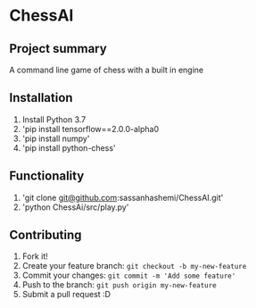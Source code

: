# ChessAI

## Project summary

A command line game of chess with a built in engine


## Installation

1. Install Python 3.7
2. 'pip install tensorflow==2.0.0-alpha0
3. 'pip install numpy'
4. 'pip install python-chess'

## Functionality
1. 'git clone git@github.com:sassanhashemi/ChessAI.git'
2. 'python ChessAi/src/play.py'


## Contributing

1. Fork it!
2. Create your feature branch: `git checkout -b my-new-feature`
3. Commit your changes: `git commit -m 'Add some feature'`
4. Push to the branch: `git push origin my-new-feature`
5. Submit a pull request :D
